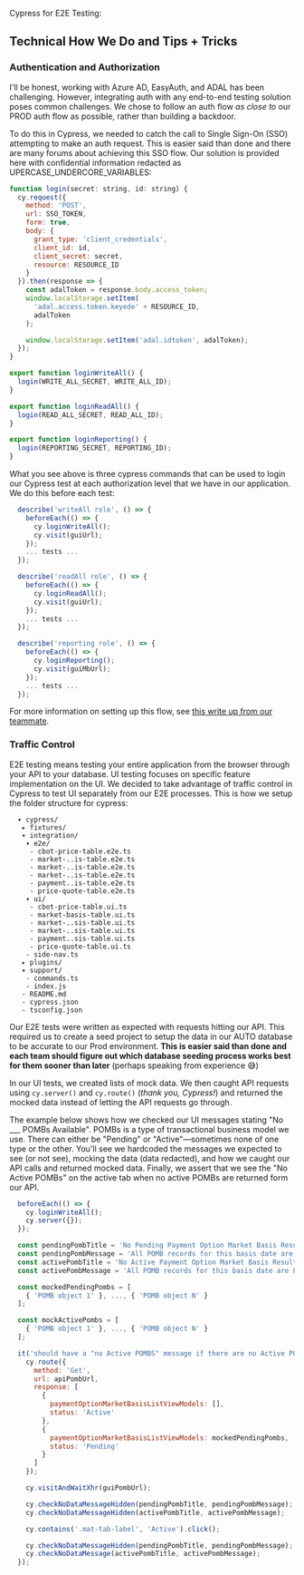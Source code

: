 Cypress for E2E Testing:
## Technical How We Do and Tips + Tricks

### Authentication and Authorization
I'll be honest, working with Azure AD, EasyAuth, and ADAL has been challenging. However, integrating auth with any end-to-end testing solution poses common challenges. We chose to follow an auth flow *as close to* our PROD auth flow as possible, rather than building a backdoor.

To do this in Cypress, we needed to catch the call to Single Sign-On (SSO) attempting to make an auth request. This is easier said than done and there are many forums about achieving this SSO flow. Our solution is provided here with confidential information redacted as UPERCASE_UNDERCORE_VARIABLES:

```javascript
function login(secret: string, id: string) {
  cy.request({
    method: 'POST',
    url: SSO_TOKEN,
    form: true,
    body: {
      grant_type: 'client_credentials',
      client_id: id,
      client_secret: secret,
      resource: RESOURCE_ID
    }
  }).then(response => {
    const adalToken = response.body.access_token;
    window.localStorage.setItem(
      'adal.access.token.keyede' + RESOURCE_ID,
      adalToken
    );

    window.localStorage.setItem('adal.idtoken', adalToken);
  });
}

export function loginWriteAll() {
  login(WRITE_ALL_SECRET, WRITE_ALL_ID);
}

export function loginReadAll() {
  login(READ_ALL_SECRET, READ_ALL_ID);
}

export function loginReporting() {
  login(REPORTING_SECRET, REPORTING_ID);
}
```

What you see above is three cypress commands that can be used to login our Cypress test at each authorization level that we have in our application. We do this before each test:

```javascript
  describe('writeAll role', () => {
    beforeEach(() => {
      cy.loginWriteAll();
      cy.visit(guiUrl);
    });
    ... tests ...
  });

  describe('readAll role', () => {
    beforeEach(() => {
      cy.loginReadAll();
      cy.visit(guiUrl);
    });
    ... tests ...
  });

  describe('reporting role', () => {
    beforeEach(() => {
      cy.loginReporting();
      cy.visit(guiMbUrl);
    });
    ... tests ...
  });
```

For more information on setting up this flow, see <a href="./assets/cypress-setup-by-alec.md">this write up from our teammate</a>.


### Traffic Control
E2E testing means testing your entire application from the browser through your API to your database. UI testing focuses on specific feature implementation on the UI. We decided to take advantage of traffic control in Cypress to test UI separately from our E2E processes. This is how we setup the folder structure for cypress:

```
  ▾ cypress/
   ▸ fixtures/
   ▾ integration/
    ▾ e2e/
     - cbot-price-table.e2e.ts
     - market-..is-table.e2e.ts
     - market-..is-table.e2e.ts
     - market-..is-table.e2e.ts
     - payment..is-table.e2e.ts
     - price-quote-table.e2e.ts
    ▾ ui/
     - cbot-price-table.ui.ts
     - market-basis-table.ui.ts
     - market-..sis-table.ui.ts
     - market-..sis-table.ui.ts
     - payment..sis-table.ui.ts
     - price-quote-table.ui.ts
    - side-nav.ts
   ▸ plugins/
   ▾ support/
    - commands.ts
    - index.js
   - README.md
   - cypress.json
   - tsconfig.json
```

Our E2E tests were written as expected with requests hitting our API. This required us to create a seed project to setup the data in our AUTO database to be accurate to our Prod environment. **This is easier said than done and each team should figure out which database seeding process works best for them sooner than later** (perhaps speaking from experience 😅)

In our UI tests, we created lists of mock data. We then caught API requests using `cy.server()` and `cy.route()` (*thank you, Cypress!*) and returned the mocked data instead of letting the API requests go through.

The example below shows how we checked our UI messages stating "No ___ POMBs Available". POMBs is a type of transactional business model we use. There can either be "Pending" or "Active"—sometimes none of one type or the other. You'll see we hardcoded the messages we expected to see (or not see), mocking the data (data redacted), and how we caught our API calls and returned mocked data. Finally, we assert that we see the "No Active POMBs" on the active tab when no active POMBs are returned form our API.

```javascript
  beforeEach(() => {
    cy.loginWriteAll();
    cy.server({});
  });

  const pendingPombTitle = 'No Pending Payment Option Market Basis Results';
  const pendingPombMessage = 'All POMB records for this basis date are Active.';
  const activePombTitle = 'No Active Payment Option Market Basis Results';
  const activePombMessage = 'All POMB records for this basis date are Pending.';

  const mockedPendingPombs = [
    { 'POMB object 1' }, ..., { 'POMB object N' }
  ];

  const mockActivePombs = [
    { 'POMB object 1' }, ..., { 'POMB object N' }
  ];

  it('should have a "no Active POMBS" message if there are no Active POMBs but some Pending POMBs', () => {
    cy.route({
      method: 'Get',
      url: apiPombUrl,
      response: [
        {
          paymentOptionMarketBasisListViewModels: [],
          status: 'Active'
        },
        {
          paymentOptionMarketBasisListViewModels: mockedPendingPombs,
          status: 'Pending'
        }
      ]
    });

    cy.visitAndWaitXhr(guiPombUrl);

    cy.checkNoDataMessageHidden(pendingPombTitle, pendingPombMessage);
    cy.checkNoDataMessageHidden(activePombTitle, activePombMessage);

    cy.contains('.mat-tab-label', 'Active').click();

    cy.checkNoDataMessageHidden(pendingPombTitle, pendingPombMessage);
    cy.checkNoDataMessage(activePombTitle, activePombMessage);
  });
```

